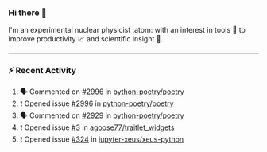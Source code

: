 ### Hi there 👋
I'm an experimental nuclear physicist :atom: with an interest in tools :wrench: to improve productivity :chart_with_upwards_trend: and scientific insight :telescope:.
<!--
**agoose77/agoose77** is a ✨ _special_ ✨ repository because its `README.md` (this file) appears on your GitHub profile.

Here are some ideas to get you started:

- 🔭 I’m currently working on ...
- 🌱 I’m currently learning ...
- 👯 I’m looking to collaborate on ...
- 🤔 I’m looking for help with ...
- 💬 Ask me about ...
- 📫 How to reach me: ...
- 😄 Pronouns: ...
- ⚡ Fun fact: ...
-->

---
### :zap: Recent Activity
<!--START_SECTION:activity-->
1. 🗣 Commented on [#2996](https://github.com/python-poetry/poetry/issues/2996) in [python-poetry/poetry](https://github.com/python-poetry/poetry)
2. ❗️ Opened issue [#2996](https://github.com/python-poetry/poetry/issues/2996) in [python-poetry/poetry](https://github.com/python-poetry/poetry)
3. 🗣 Commented on [#2929](https://github.com/python-poetry/poetry/issues/2929) in [python-poetry/poetry](https://github.com/python-poetry/poetry)
4. ❗️ Opened issue [#3](https://github.com/agoose77/traitlet_widgets/issues/3) in [agoose77/traitlet_widgets](https://github.com/agoose77/traitlet_widgets)
5. ❗️ Opened issue [#324](https://github.com/jupyter-xeus/xeus-python/issues/324) in [jupyter-xeus/xeus-python](https://github.com/jupyter-xeus/xeus-python)
<!--END_SECTION:activity-->
